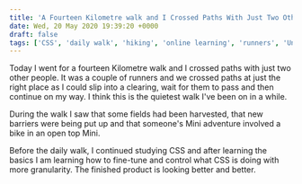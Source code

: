 ```yaml
---
title: 'A Fourteen Kilometre walk and I Crossed Paths With Just Two Other People.'
date: Wed, 20 May 2020 19:39:20 +0000
draft: false
tags: ['CSS', 'daily walk', 'hiking', 'online learning', 'runners', 'Uncategorized']
---
```


Today I went for a fourteen Kilometre walk and I crossed paths with just two other people. It was a couple of runners and we crossed paths at just the right place as I could slip into a clearing, wait for them to pass and then continue on my way. I think this is the quietest walk I've been on in a while.

During the walk I saw that some fields had been harvested, that new barriers were being put up and that someone's Mini adventure involved a bike in an open top Mini.

Before the daily walk, I continued studying CSS and after learning the basics I am learning how to fine-tune and control what CSS is doing with more granularity. The finished product is looking better and better.